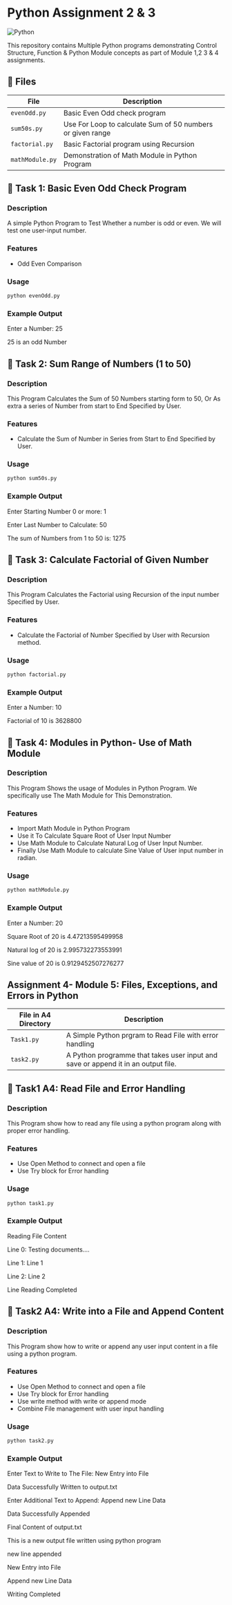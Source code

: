 # Python Assignment 2 & 3

![Python](https://img.shields.io/badge/Python-3.x-blue.svg)

This repository contains Multiple Python programs demonstrating Control Structure, Function & Python Module concepts as part of Module 1,2 3 & 4 assignments.

## 📁 Files

| File            | Description                                                |
|-----------------|------------------------------------------------------------|
| `evenOdd.py`    | Basic Even Odd check program                               |
| `sum50s.py`     | Use For Loop to calculate Sum of 50 numbers or given range |
| `factorial.py`  | Basic Factorial program using Recursion                    |
| `mathModule.py` | Demonstration of Math Module in Python Program             |


## 🧮 Task 1: Basic Even Odd Check Program

### Description
A simple Python Program to Test Whether a number is odd or even. We will test one user-input number.

### Features
- Odd Even Comparison 

### Usage
```bash
python evenOdd.py

```
### Example Output

Enter a Number: 25

25 is an odd Number


## 👋 Task 2: Sum Range of Numbers (1 to 50)
### Description
This Program Calculates the Sum of 50 Numbers starting form to 50, Or As extra a series of Number from start to End Specified by User.

### Features
- Calculate the Sum of Number in Series from Start to End Specified by User.


### Usage
```bash
python sum50s.py
```

### Example Output

Enter Starting Number 0 or more: 1

Enter Last Number to Calculate: 50

The sum of Numbers from 1 to 50 is: 1275

## 👋 Task 3: Calculate Factorial of Given Number
### Description
This Program Calculates the Factorial using Recursion of the input number Specified by User.

### Features
- Calculate the Factorial of Number Specified by User with Recursion method.


### Usage
```bash
python factorial.py
```

### Example Output

Enter a Number: 10

Factorial of 10 is 3628800

## 👋 Task 4: Modules in Python- Use of Math Module
### Description
This Program Shows the usage of Modules in Python Program. We specifically use The Math Module for This Demonstration. 

### Features
- Import Math Module in Python Program
- Use it To Calculate Square Root of User Input Number
- Use Math Module to Calculate Natural Log of User Input Number.
- Finally Use Math Module to calculate Sine Value of User input number in radian. 


### Usage
```bash
python mathModule.py
```

### Example Output

Enter a Number: 20

Square Root of 20 is 4.47213595499958

Natural log of 20 is 2.995732273553991

Sine value of 20 is 0.9129452507276277

## Assignment 4- Module 5: Files, Exceptions, and Errors in Python

| File  in A4 Directory | Description                                                                       |
|-------|-----------------------------------------------------------------------------------|
| `Task1.py` | A Simple Python prgram to Read File with error handling                           |
| `task2.py` | A Python programme that takes user input and save or append it in an output file. |

## 👋 Task1 A4: Read File and Error Handling
### Description
This Program show how to read any file using a python program along with proper error handling. 

### Features
- Use Open Method to connect and open a file 
- Use Try block for Error handling

### Usage
```bash
python task1.py
```

### Example Output

Reading File Content

 Line 0: Testing documents....

 Line 1: Line 1

 Line 2: Line 2

Line Reading Completed

## 👋 Task2 A4: Write into a File and Append Content
### Description
This Program show how to write or append any user input content in a file using a python program. 

### Features
- Use Open Method to connect and open a file
- Use Try block for Error handling
- Use write method with write or append mode 
- Combine File management with user input handling

### Usage
```bash
python task2.py
```

### Example Output

Enter Text to Write to The File: New Entry into File

Data Successfully Written to output.txt

Enter Additional Text to Append: Append new Line Data

Data Successfully Appended

Final Content of output.txt

This is a new output file written using python program

new line appended

New Entry into File

Append new Line Data

Writing Completed
